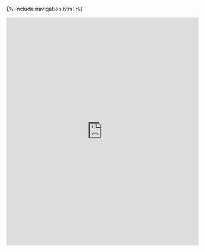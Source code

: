 {% include navigation.html %}
<iframe frameborder="0" width="100%" height="600px" src="https://replit.com/@DanielLevy3/datastructures?embed=true#code/menu.py"></iframe>
